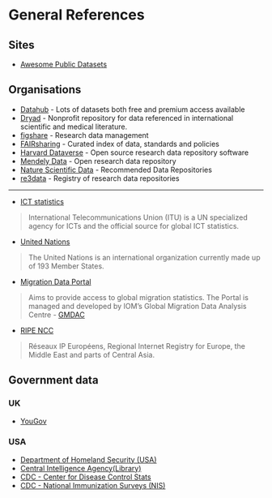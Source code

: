 # General References

## Sites
* [Awesome Public Datasets](https://github.com/awesomedata/awesome-public-datasets)

## Organisations
* [Datahub](https://datahub.io/docs/about) - Lots of datasets both free and premium access available
* [Dryad](http://datadryad.org/) - Nonprofit repository for data referenced in international scientific and medical literature.
* [figshare](https://figshare.com/) - Research data management
* [FAIRsharing](https://fairsharing.org/) - Curated index of data, standards and policies
* [Harvard Dataverse](https://dataverse.harvard.edu/) - Open source research data repository software
* [Mendely Data](https://data.mendeley.com/) -  Open research data repository
* [Nature Scientific Data](https://www.nature.com/sdata/policies/repositories) - Recommended Data Repositories
* [re3data](https://www.re3data.org/) - Registry of research data repositories

---

* [ICT statistics](https://www.itu.int/en/ITU-D/Statistics/Pages/default.aspx)
> International Telecommunications Union (ITU) is a UN specialized agency for ICTs and the official source for global ICT statistics.
* [United Nations](https://www.un.org/en/)
> The United Nations is an international organization currently made up of 193 Member States.
* [Migration Data Portal](https://migrationdataportal.org/)
> Aims to provide access to global migration statistics. The Portal is managed and developed by IOM’s Global Migration Data Analysis Centre - [GMDAC](https://gmdac.iom.int/)
* [RIPE NCC](https://labs.ripe.net/)
> Réseaux IP Européens, Regional Internet Registry for Europe, the Middle East and parts of Central Asia.

## Government data

### UK
* [YouGov](https://yougov.co.uk/)

### USA
* [Department of Homeland Security (USA)](https://www.dhs.gov/topic/data)
* [Central Intelligence Agency(Library)](https://www.cia.gov/library/reports)
* [CDC - Center for Disease Control Stats](https://www.cdc.gov/DataStatistics/)
* [CDC - National Immunization Surveys (NIS)](https://www.cdc.gov/vaccines/imz-managers/nis/data-tables.html) 



